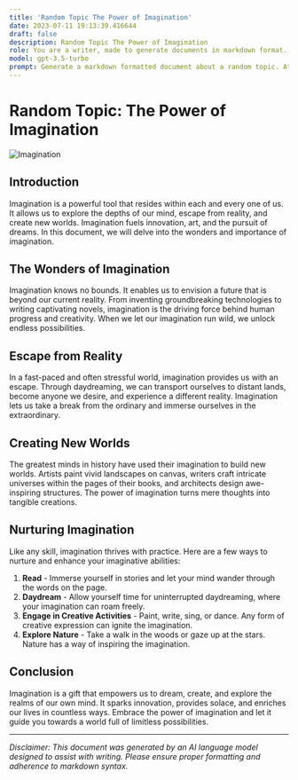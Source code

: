 ```yaml
---
title: 'Random Topic The Power of Imagination'
date: 2023-07-11 19:13:39.416644
draft: false
description: Random Topic The Power of Imagination
role: You are a writer, made to generate documents in markdown format. It is very important that all of the documents you generate are in valid markdown format.
model: gpt-3.5-turbo
prompt: Generate a markdown formatted document about a random topic. At the bottom, include a disclaimer explaining that the document was generated by you. The first line of the document should be the title. Make sure that the entire document is in proper markdown format, using a mix of various tags to make the document visually appealing.
---
```


# Random Topic: The Power of Imagination

![Imagination](https://images.unsplash.com/photo-1545239354-7fbf8078d3d0?ixlib=rb-1.2.1&auto=format&fit=crop&w=1350&q=80)

## Introduction

Imagination is a powerful tool that resides within each and every one of us. It allows us to explore the depths of our mind, escape from reality, and create new worlds. Imagination fuels innovation, art, and the pursuit of dreams. In this document, we will delve into the wonders and importance of imagination.

## The Wonders of Imagination

Imagination knows no bounds. It enables us to envision a future that is beyond our current reality. From inventing groundbreaking technologies to writing captivating novels, imagination is the driving force behind human progress and creativity. When we let our imagination run wild, we unlock endless possibilities.

## Escape from Reality

In a fast-paced and often stressful world, imagination provides us with an escape. Through daydreaming, we can transport ourselves to distant lands, become anyone we desire, and experience a different reality. Imagination lets us take a break from the ordinary and immerse ourselves in the extraordinary.

## Creating New Worlds

The greatest minds in history have used their imagination to build new worlds. Artists paint vivid landscapes on canvas, writers craft intricate universes within the pages of their books, and architects design awe-inspiring structures. The power of imagination turns mere thoughts into tangible creations.

## Nurturing Imagination

Like any skill, imagination thrives with practice. Here are a few ways to nurture and enhance your imaginative abilities:

1. **Read** - Immerse yourself in stories and let your mind wander through the words on the page.
2. **Daydream** - Allow yourself time for uninterrupted daydreaming, where your imagination can roam freely.
3. **Engage in Creative Activities** - Paint, write, sing, or dance. Any form of creative expression can ignite the imagination.
4. **Explore Nature** - Take a walk in the woods or gaze up at the stars. Nature has a way of inspiring the imagination.

## Conclusion

Imagination is a gift that empowers us to dream, create, and explore the realms of our own mind. It sparks innovation, provides solace, and enriches our lives in countless ways. Embrace the power of imagination and let it guide you towards a world full of limitless possibilities.

---

*Disclaimer: This document was generated by an AI language model designed to assist with writing. Please ensure proper formatting and adherence to markdown syntax.*